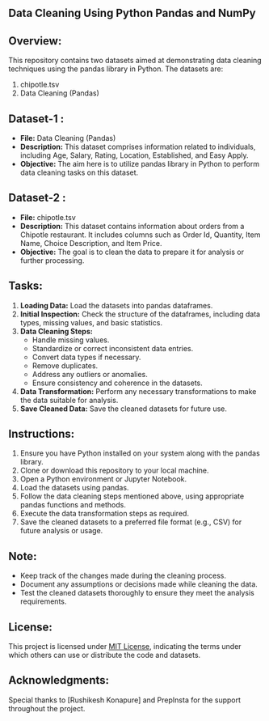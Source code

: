 ## Data Cleaning Using Python Pandas and NumPy

## Overview:
This repository contains two datasets aimed at demonstrating data cleaning techniques using the pandas library in Python. The datasets are:
1. chipotle.tsv
2. Data Cleaning (Pandas)

## Dataset-1 :
- **File:** Data Cleaning (Pandas)
- **Description:** This dataset comprises information related to individuals, including Age, Salary, Rating, Location, Established, and Easy Apply.
- **Objective:** The aim here is to utilize pandas library in Python to perform data cleaning tasks on this dataset.

## Dataset-2 :
- **File:** chipotle.tsv
- **Description:** This dataset contains information about orders from a Chipotle restaurant. It includes columns such as Order Id, Quantity, Item Name, Choice Description, and Item Price.
- **Objective:** The goal is to clean the data to prepare it for analysis or further processing.

## Tasks:
1. **Loading Data:** Load the datasets into pandas dataframes.
2. **Initial Inspection:** Check the structure of the dataframes, including data types, missing values, and basic statistics.
3. **Data Cleaning Steps:**
   - Handle missing values.
   - Standardize or correct inconsistent data entries.
   - Convert data types if necessary.
   - Remove duplicates.
   - Address any outliers or anomalies.
   - Ensure consistency and coherence in the datasets.
4. **Data Transformation:** Perform any necessary transformations to make the data suitable for analysis.
5. **Save Cleaned Data:** Save the cleaned datasets for future use.

## Instructions:
1. Ensure you have Python installed on your system along with the pandas library.
2. Clone or download this repository to your local machine.
3. Open a Python environment or Jupyter Notebook.
4. Load the datasets using pandas.
5. Follow the data cleaning steps mentioned above, using appropriate pandas functions and methods.
6. Execute the data transformation steps as required.
7. Save the cleaned datasets to a preferred file format (e.g., CSV) for future analysis or usage.

## Note: 
- Keep track of the changes made during the cleaning process.
- Document any assumptions or decisions made while cleaning the data.
- Test the cleaned datasets thoroughly to ensure they meet the analysis requirements.

## License:
This project is licensed under [MIT License](LICENSE), indicating the terms under which others can use or distribute the code and datasets.

## Acknowledgments:
Special thanks to [Rushikesh Konapure] and PrepInsta for the support throughout the project.
